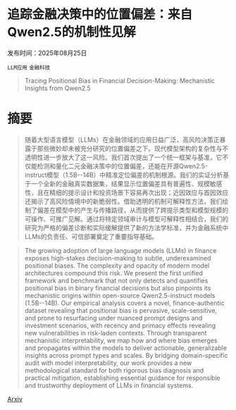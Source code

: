 # 追踪金融决策中的位置偏差：来自Qwen2.5的机制性见解

发布时间：2025年08月25日

`LLM应用` `金融科技`

> Tracing Positional Bias in Financial Decision-Making: Mechanistic Insights from Qwen2.5

# 摘要

> 随着大型语言模型（LLMs）在金融领域的应用日益广泛，高风险决策正暴露于那些微妙却未被充分研究的位置偏差之下。现代模型架构的复杂性与不透明性进一步放大了这一风险。我们首次提出了一个统一框架与基准，它不仅能检测和量化二元金融决策中的位置偏差，还能在开源Qwen2.5-instruct模型（1.5B--14B）中精准定位偏差的机制根源。我们的实证分析基于一个全新的金融真实数据集，结果显示位置偏差具有普遍性、规模敏感性，且在精细的提示设计和投资场景下容易再次出现；近因效应与首因效应还揭示了高风险情境中的新脆弱性。借助透明的机制可解释性方法，我们绘制了偏差在模型中的产生与传播路径，从而提供了跨提示类型和模型规模的可操作、可推广见解。通过将特定领域审计与模型可解释性相结合，我们的研究为严格的偏差诊断和实际缓解提供了新的方法学标准，并为金融系统中LLMs的负责任、可信部署奠定了重要指导基础。

> The growing adoption of large language models (LLMs) in finance exposes high-stakes decision-making to subtle, underexamined positional biases. The complexity and opacity of modern model architectures compound this risk. We present the first unified framework and benchmark that not only detects and quantifies positional bias in binary financial decisions but also pinpoints its mechanistic origins within open-source Qwen2.5-instruct models (1.5B--14B). Our empirical analysis covers a novel, finance-authentic dataset revealing that positional bias is pervasive, scale-sensitive, and prone to resurfacing under nuanced prompt designs and investment scenarios, with recency and primacy effects revealing new vulnerabilities in risk-laden contexts. Through transparent mechanistic interpretability, we map how and where bias emerges and propagates within the models to deliver actionable, generalizable insights across prompt types and scales. By bridging domain-specific audit with model interpretability, our work provides a new methodological standard for both rigorous bias diagnosis and practical mitigation, establishing essential guidance for responsible and trustworthy deployment of LLMs in financial systems.

[Arxiv](https://arxiv.org/abs/2508.18427)